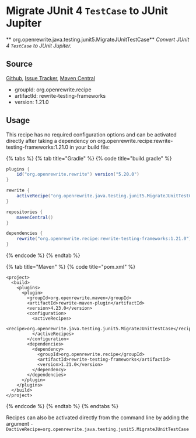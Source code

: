 # Migrate JUnit 4 `TestCase` to JUnit Jupiter

** org.openrewrite.java.testing.junit5.MigrateJUnitTestCase**
_Convert JUnit 4 `TestCase` to JUnit Jupiter._

## Source

[Github](https://github.com/openrewrite/rewrite-testing-frameworks), [Issue Tracker](https://github.com/openrewrite/rewrite-testing-frameworks/issues), [Maven Central](https://search.maven.org/artifact/org.openrewrite.recipe/rewrite-testing-frameworks/1.21.0/jar)

* groupId: org.openrewrite.recipe
* artifactId: rewrite-testing-frameworks
* version: 1.21.0


## Usage

This recipe has no required configuration options and can be activated directly after taking a dependency on org.openrewrite.recipe:rewrite-testing-frameworks:1.21.0 in your build file:

{% tabs %}
{% tab title="Gradle" %}
{% code title="build.gradle" %}
```groovy
plugins {
    id("org.openrewrite.rewrite") version("5.20.0")
}

rewrite {
    activeRecipe("org.openrewrite.java.testing.junit5.MigrateJUnitTestCase")
}

repositories {
    mavenCentral()
}

dependencies {
    rewrite("org.openrewrite.recipe:rewrite-testing-frameworks:1.21.0")
}
```
{% endcode %}
{% endtab %}

{% tab title="Maven" %}
{% code title="pom.xml" %}
```markup
<project>
  <build>
    <plugins>
      <plugin>
        <groupId>org.openrewrite.maven</groupId>
        <artifactId>rewrite-maven-plugin</artifactId>
        <version>4.23.0</version>
        <configuration>
          <activeRecipes>
            <recipe>org.openrewrite.java.testing.junit5.MigrateJUnitTestCase</recipe>
          </activeRecipes>
        </configuration>
        <dependencies>
          <dependency>
            <groupId>org.openrewrite.recipe</groupId>
            <artifactId>rewrite-testing-frameworks</artifactId>
            <version>1.21.0</version>
          </dependency>
        </dependencies>
      </plugin>
    </plugins>
  </build>
</project>
```
{% endcode %}
{% endtab %}
{% endtabs %}

Recipes can also be activated directly from the command line by adding the argument `-DactiveRecipe=org.openrewrite.java.testing.junit5.MigrateJUnitTestCase`
